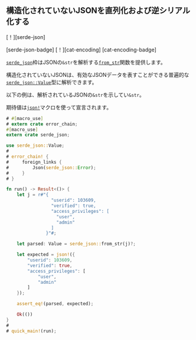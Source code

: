 ## <!--Serialize and deserialize unstructured JSON--> 構造化されていないJSONを直列化および逆シリアル化する

<!--[!][serde-json]-->
[！][serde-json]
<!--[serde-json-badge] [!][cat-encoding]-->
[serde-json-badge] [！][cat-encoding]
[cat-encoding-badge]
<!--The [`serde_json`] crate provides a [`from_str`] function to parse a `&str` of JSON.-->
[`serde_json`]枠はJSONの`&str`を解析する[`from_str`]関数を提供します。

<!--Unstructured JSON can be parsed into a universal [`serde_json::Value`] type that is able to represent any valid JSON data.-->
構造化されていないJSONは、有効なJSONデータを表すことができる普遍的な[`serde_json::Value`]型に解析できます。

<!--The example below shows a `&str` of JSON being parsed.-->
以下の例は、解析されているJSONの`&str`を示してい`&str`。
<!--The expected value is declared using the [`json!`] macro.-->
期待値は[`json!`]マクロを使って宣言されます。

```rust
# #[macro_use]
# extern crate error_chain;
#[macro_use]
extern crate serde_json;

use serde_json::Value;
#
# error_chain! {
#     foreign_links {
#         Json(serde_json::Error);
#     }
# }

fn run() -> Result<()> {
    let j = r#"{
                 "userid": 103609,
                 "verified": true,
                 "access_privileges": [
                   "user",
                   "admin"
                 ]
               }"#;

    let parsed: Value = serde_json::from_str(j)?;

    let expected = json!({
        "userid": 103609,
        "verified": true,
        "access_privileges": [
            "user",
            "admin"
        ]
    });

    assert_eq!(parsed, expected);

    Ok(())
}
#
# quick_main!(run);
```

<!--[`from_str`]: https://docs.serde.rs/serde_json/fn.from_str.html
 [`json!`]: https://docs.serde.rs/serde_json/macro.json.html
 [`serde_json`]: https://docs.serde.rs/serde_json/
 [`serde_json::Value`]: https://docs.serde.rs/serde_json/enum.Value.html
-->
[`from_str`]: https://docs.serde.rs/serde_json/fn.from_str.html
 [`json!`]: https://docs.serde.rs/serde_json/macro.json.html
 [`serde_json`]: https://docs.serde.rs/serde_json/
 [`serde_json::Value`]: https://docs.serde.rs/serde_json/enum.Value.html

